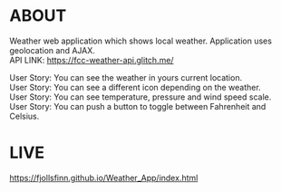 # ABOUT
Weather web application which shows local weather. Application uses geolocation and AJAX. <br />
API LINK: https://fcc-weather-api.glitch.me/ <br />

User Story: You can see the weather in yours current location. <br />
User Story: You can see a different icon depending on the weather. <br />
User Story: You can see temperature, pressure and wind speed scale. <br />
User Story: You can push a button to toggle between Fahrenheit and Celsius. <br />

# LIVE
https://fjollsfinn.github.io/Weather_App/index.html

